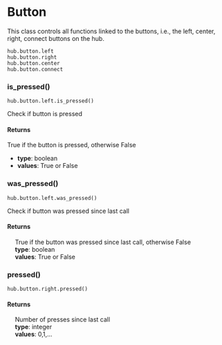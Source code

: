 # Button

This class controls all functions linked to the buttons, i.e., the left, center, right, connect buttons on the hub.

```
hub.button.left 
hub.button.right
hub.button.center
hub.button.connect
```

### is_pressed()

```
hub.button.left.is_pressed()
```

Check if button is pressed 

#### Returns

True if the button is pressed, otherwise False </br>
*  __type__: boolean </br>
*  __values__: True or False


### was_pressed()

```
hub.button.left.was_pressed()
```
Check if button was pressed since last call

#### Returns

&emsp; True if the button was pressed since last call, otherwise False </br>
&emsp; __type__: boolean </br>
&emsp; __values__: True or False

### pressed()
```
hub.button.right.pressed()
```
#### Returns

&emsp; Number of presses since last call </br>
&emsp; __type__: integer </br>
&emsp; __values__: 0,1,...
